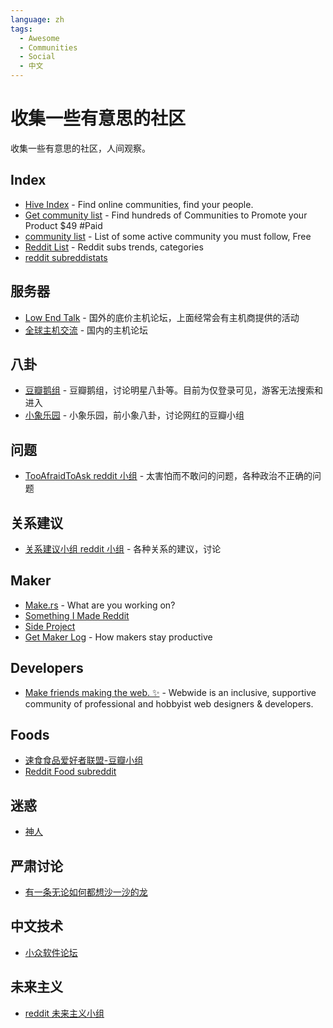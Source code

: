 ```yaml
---
language: zh
tags:
  - Awesome
  - Communities
  - Social
  - 中文
---
```


# 收集一些有意思的社区

收集一些有意思的社区，人间观察。

## Index

- [Hive Index](https://thehiveindex.com/) - Find online communities, find your people.
- [Get community list](https://getcommunitylist.com/) - Find hundreds of Communities to Promote your Product $49 #Paid
- [community list](https://www.notion.so/Community-908921f2f6584ae990bea68b048b8ea9) - List of some active community you must follow, Free
- [Reddit List](http://redditlist.com/sfw) - Reddit subs trends, categories
- [reddit subreddistats](https://subredditstats.com/)

## 服务器

- [Low End Talk](https://lowendtalk.com/) - 国外的底价主机论坛，上面经常会有主机商提供的活动
- [全球主机交流](https://hostloc.com/) - 国内的主机论坛

## 八卦

- [豆瓣鹅组](https://www.douban.com/group/blabla/) - 豆瓣鹅组，讨论明星八卦等。目前为仅登录可见，游客无法搜索和进入
- [小象乐园](https://www.douban.com/group/613560/) - 小象乐园，前小象八卦，讨论网红的豆瓣小组

## 问题

- [TooAfraidToAsk reddit 小组](https://www.reddit.com/r/TooAfraidToAsk/) - 太害怕而不敢问的问题，各种政治不正确的问题

## 关系建议

- [关系建议小组 reddit 小组](https://www.reddit.com/r/relationshipadvice/) - 各种关系的建议，讨论

## Maker

- [Make.rs](https://make.rs/) - What are you working on?
- [Something I Made Reddit](https://www.reddit.com/r/somethingimade/)
- [Side Project](https://www.reddit.com/r/SideProject)
- [Get Maker Log](https://getmakerlog.com/) - How makers stay productive

## Developers

- [Make friends making the web. ✨](https://webwide.chat/) - Webwide is an inclusive, supportive community of professional and hobbyist web designers & developers.

## Foods

- [速食食品爱好者联盟-豆瓣小组](https://www.douban.com/group/682274/)
- [Reddit Food subreddit](https://www.reddit.com/r/food/)

## 迷惑

- [神人](https://www.reddit.com/r/nextfuckinglevel/)

## 严肃讨论

- [有一条无论如何都想沙一沙的龙](https://www.douban.com/group/make-it-clear/)

## 中文技术

- [小众软件论坛](https://meta.appinn.net/)

## 未来主义

- [reddit 未来主义小组](https://old.reddit.com/r/Futurology)
